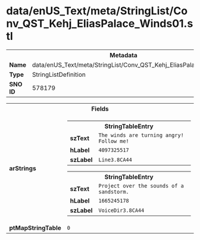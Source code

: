 <h1>data/enUS_Text/meta/StringList/Conv_QST_Kehj_EliasPalace_Winds01.stl</h1><table><tr><th colspan="100%">Metadata</th></tr><tr><td><b>Name</b></td><td>data/enUS_Text/meta/StringList/Conv_QST_Kehj_EliasPalace_Winds01.stl</td></tr><tr><td><b>Type</b></td><td>StringListDefinition</td></tr><tr><td><b>SNO ID</b></td><td>578179</td></tr></table>

<table><tr><th colspan="100%">Fields</th></tr><tr><td><b>arStrings</b></td><td><table><tr><th colspan="100%">StringTableEntry</th></tr><tr><td><b>szText</b></td><td><code>The winds are turning angry! Follow me!</code></td></tr><tr><td><b>hLabel</b></td><td><code>4097325517</code></td></tr><tr><td><b>szLabel</b></td><td><code>Line3.8CA44</code></td></tr></table>


<table><tr><th colspan="100%">StringTableEntry</th></tr><tr><td><b>szText</b></td><td><code>Project over the sounds of a sandstorm.</code></td></tr><tr><td><b>hLabel</b></td><td><code>1665245178</code></td></tr><tr><td><b>szLabel</b></td><td><code>VoiceDir3.8CA44</code></td></tr></table>


</td></tr><tr><td><b>ptMapStringTable</b></td><td><code>0</code></td></tr></table>

